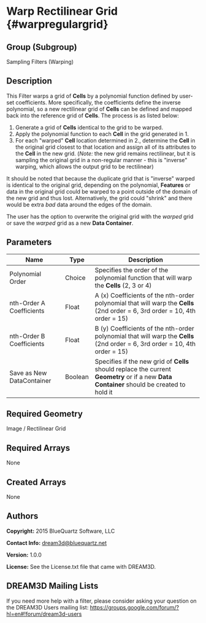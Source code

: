 Warp Rectilinear Grid {#warpregulargrid}
=============

## Group (Subgroup) ##
Sampling Filters (Warping)

## Description ##
This Filter warps a grid of **Cells** by a polynomial function defined by user-set coefficients.  More specifically, the coefficients define the inverse polynomial, so a new rectilinear grid of **Cells** can be defined and mapped back into the reference grid of **Cells**.  The process is as listed below:

1. Generate a grid of **Cells** identical to the grid to be warped.  
2. Apply the polynomial function to each **Cell** in the grid generated in 1.
3. For each "warped" **Cell** location determined in 2., determine the **Cell** in the original grid closest to that location and assign all of its attributes to the **Cell** in the new grid. (*Note:* the new grid remains rectilinear, but it is sampling the original grid in a non-regular manner - this is "inverse" warping, which allows the output grid to be rectilinear)

It should be noted that because the duplicate grid that is "inverse" warped is identical to the original grid, depending on the polynomial, **Features** or data in the original grid could be warped to a point outside of the domain of the new grid and thus lost.  Alternatively, the grid could "shrink" and there would be extra *bad* data around the edges of the domain.

The user has the option to overwrite the original grid with the *warped* grid or save the *warped* grid as a new **Data Container**.

## Parameters ##
| Name | Type | Description |
|------|------|------|
| Polynomial Order | Choice | Specifies the order of the polynomial function that will warp the **Cells** (2, 3 or 4) |
| nth-Order A Coefficients | Float | A (x) Coefficients of the nth-order polynomial that will warp the **Cells** (2nd order = 6, 3rd order = 10, 4th order = 15) |
| nth-Order B Coefficients | Float | B (y) Coefficients of the nth-order polynomial that will warp the **Cells** (2nd order = 6, 3rd order = 10, 4th order = 15) |
| Save as New DataContainer | Boolean | Specifies if the new grid of **Cells** should replace the current **Geometry** or if a new **Data Container** should be created to hold it |

## Required Geometry ##
Image / Rectilinear Grid

## Required Arrays ##
None

## Created Arrays ##
None

## Authors ##
**Copyright:** 2015 BlueQuartz Software, LLC

**Contact Info:** dream3d@bluequartz.net

**Version:** 1.0.0

**License:**  See the License.txt file that came with DREAM3D.




## DREAM3D Mailing Lists ##

If you need more help with a filter, please consider asking your question on the DREAM3D Users mailing list:
https://groups.google.com/forum/?hl=en#!forum/dream3d-users


